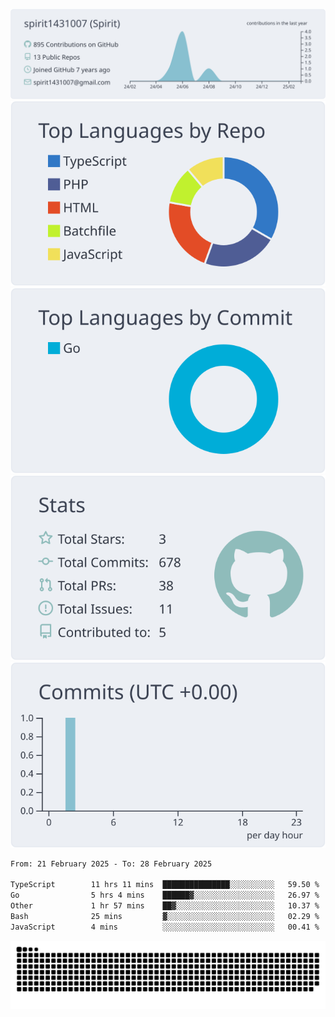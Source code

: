 [![](https://raw.githubusercontent.com/spirit1431007/spirit1431007/master/profile-summary-card-output/nord_bright/0-profile-details.svg)](https://git.io/spiritx)
[![](https://raw.githubusercontent.com/spirit1431007/spirit1431007/master/profile-summary-card-output/nord_bright/1-repos-per-language.svg)](https://git.io/spiritx) [![](https://raw.githubusercontent.com/spirit1431007/spirit1431007/master/profile-summary-card-output/nord_bright/2-most-commit-language.svg)](https://git.io/spiritx)
[![](https://raw.githubusercontent.com/spirit1431007/spirit1431007/master/profile-summary-card-output/nord_bright/3-stats.svg)](https://git.io/spiritx) [![](https://raw.githubusercontent.com/spirit1431007/spirit1431007/master/profile-summary-card-output/nord_bright/4-productive-time.svg)](https://git.io/spiritx)

<!--START_SECTION:waka-->

```txt
From: 21 February 2025 - To: 28 February 2025

TypeScript        11 hrs 11 mins  ███████████████░░░░░░░░░░   59.50 %
Go                5 hrs 4 mins    ██████▓░░░░░░░░░░░░░░░░░░   26.97 %
Other             1 hr 57 mins    ██▓░░░░░░░░░░░░░░░░░░░░░░   10.37 %
Bash              25 mins         ▓░░░░░░░░░░░░░░░░░░░░░░░░   02.29 %
JavaScript        4 mins          ░░░░░░░░░░░░░░░░░░░░░░░░░   00.41 %
```

<!--END_SECTION:waka-->

![contribution](https://github.com/spirit1431007/spirit1431007/blob/output/github-contribution-grid-snake.svg)
